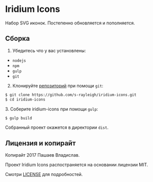 # Iridium Icons
Набор SVG иконок. Постепенно обновляется и пополняется.

## Сборка
1. Убедитесь что у вас установлены:
* `nodejs`
* `npm`
* `gulp`
* `git`
2. Клонируйте [репозиторий] при помощи `git`:
```sh
$ git clone https://github.com/s-rayleigh/iridium-icons.git
$ cd iridium-icons
```
[репозиторий]: https://github.com/s-rayleigh/iridium-icons
3. Соберите iridium-icons при помощи `gulp`:
```sh
$ gulp build
```
Собранный проект окажется в директории `dist`.

## Лицензия и копирайт
Копирайт 2017 Пашаев Владислав.

Проект Iridium Icons распостраняется на основании лицензии MIT.

Смотри [LICENSE](LICENSE) для подробностей.